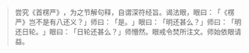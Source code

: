 
> 尝究《首楞严》​，为之节解句释，自谓深符经旨。谒法眼，眼曰：​「​《楞严》岂不是有八还义？​」师曰：​「是。​」眼曰：​「明还甚么？​」师曰：​「明还日轮。​」眼曰：​「日轮还甚么？​」师懵然。眼戒令焚所注文。师始依眼请益。
